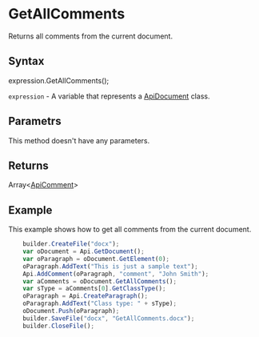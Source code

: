 # GetAllComments

Returns all comments from the current document.

## Syntax

expression.GetAllComments();

`expression` - A variable that represents a [ApiDocument](../ApiDocument.md) class.

## Parametrs

This method doesn't have any parameters.

## Returns

Array<[ApiComment](../../ApiComment/ApiComment.md)>

## Example

This example shows how to get all comments from the current document.

```javascript
	builder.CreateFile("docx");
	var oDocument = Api.GetDocument();
	var oParagraph = oDocument.GetElement(0);
	oParagraph.AddText("This is just a sample text");
	Api.AddComment(oParagraph, "comment", "John Smith");
	var aComments = oDocument.GetAllComments();
	var sType = aComments[0].GetClassType();
	oParagraph = Api.CreateParagraph();
	oParagraph.AddText("Class type: " + sType);
	oDocument.Push(oParagraph);
	builder.SaveFile("docx", "GetAllComments.docx");
	builder.CloseFile();
```